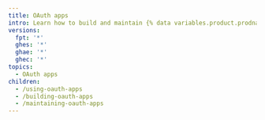 ```yaml
---
title: OAuth apps
intro: Learn how to build and maintain {% data variables.product.prodname_oauth_apps %}.
versions:
  fpt: '*'
  ghes: '*'
  ghae: '*'
  ghec: '*'
topics:
  - OAuth apps
children:
  - /using-oauth-apps
  - /building-oauth-apps
  - /maintaining-oauth-apps
---
```


